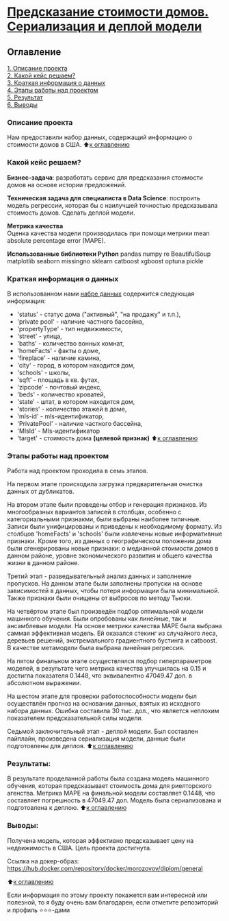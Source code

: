 #  [Предсказание стоимости домов. Сериализация и деплой модели](https://github.com/MorozovOV/My-Projects/blob/master/Дипломная%20работа/Диплом.ipynb)

## Оглавление  
[1. Описание проекта](README.md#Описание-проекта)  
[2. Какой кейс решаем?](README.md#Какой-кейс-решаем)  
[3. Краткая информация о данных](README.md#Краткая-информация-о-данных)  
[4. Этапы работы над проектом](README.md#Этапы-работы-над-проектом)  
[5. Результат](README.md#Результаты)    
[6. Выводы](README.md#Выводы) 

### Описание проекта    
Нам предоставили набор данных, содержащий информацию о стоимости домов в США.
:arrow_up:[к оглавлению](README.md#Оглавление)


### Какой кейс решаем?    
**Бизнес-задача**: разработать сервис для предсказания стоимости домов на основе истории предложений.

**Техническая задача для специалиста в Data Science**: построить модель регрессии, которая бы с наилучшей точностью предсказывала стоимость домов. Сделать деплой модели.

**Метрика качества**     
Оценка качества модели производилась при помощи метрики mean absolute percentage error (MAPE).

**Использованные библиотеки Python**
pandas
numpy
re
BeautifulSoup
matplotlib
seaborn
missingno
sklearn
catboost
xgboost
optuna
pickle

### Краткая информация о данных
В использованном нами [набре данных](https://drive.google.com/file/d/11-ZNNIdcQ7TbT8Y0nsQ3Q0eiYQP__NIW/view) содержится следующая информация:
* 'status' - статус дома ("активный", "на продажу" и т.п.),
* 'private pool' - наличие частного бассейна,
* 'propertyType' - тип недвижимости,
* 'street' - улица,
* 'baths' - количество вонных комнат,
* 'homeFacts' - факты о доме,
* 'fireplace' - наличие камина,
* 'city' - город, в котором находится дом,
* 'schools' - школы,
* 'sqft' - площадь в кв. футах,
* 'zipcode' - почтовый индекс,
* 'beds' - количество кроватей,
* 'state' - штат, в котором находится дом,
* 'stories' - количество этажей в доме,
* 'mls-id' - mls-идентификатор,
* 'PrivatePool' - наличие частного бассейна,
* 'MlsId' - Mls-идентификатор
* 'target' - стоимость дома **(целевой признак)**
:arrow_up:[к оглавлению](README.md#Оглавление)


### Этапы работы над проектом  
Работа над проектом проходила в семь этапов.

На первом этапе происходила загрузка предварительная очистка данных от дубликатов.

На втором этапе были проведены отбор и генерация признаков. Из многообразных вариантов записей в столбцах, особенно с категориальными признакми, были выбраны наиболее типичные. Записи были унифицированы и приведены к необходимому формату. Из столбцов 'homeFacts' и 'schools' были извлечены новые информативные признаки. Кроме того, из данных о географическом положении дома были сгенерированы новые признаки: о медианной стоимости домов в данном районе, уровне экономического развития и общего качества жизни в данном районе.

Третий этап - разведывательный анализ данных и заполнение пропусков. На данном этапе были заполнены пропуски на основе зависимостей в данных, чтобы потеря информации была минимальной. Также признаки были очищены от выбросов по методу Тьюки.

На четвёртом этапе был произведён подбор оптимальной модели машинного обучения. Были опробованы как линейные, так и ансамблевые модели. На основе метрики качества MAPE была выбрана саммая эффективная модель. Ей оказался стекинг из случайного леса, деревьев решений, экстремального градиентного бустинга и catboost. В качестве метамодели была выбрана линейная регрессия.

На пятом финальном этапе осуществлялся подбор гиперпараметров моделей, в результате чего метрика качества улучшилась на 0.15 и достигла показателя 0.1448, что эквивалентно 47049.47 дол. в абсолютном выражении.

На шестом этапе для проверки работоспособности модели был осуществлён прогноз на основании данных, взятых из исходного набора данных. Ошибка составила 30 тыс. дол., что является неплохим показателем предсказательной силы модели.

Седьмой заключительный этап - деплой модели. Был составлен пайплайн, произведена сериализация модели, данные были подготовлены для деплоя.
:arrow_up:[к оглавлению](README.md#Оглавление)


### Результаты:  
В результате проделанной работы была создана модель машинного обучения, которая предсказывает стоимость дома для риелторского агенства. Метрика MAPE на финальной модели составляет 0.1448, что составляет погрешность в 47049.47 дол. Модель была сериализована и подготовлена к деплою.
:arrow_up:[к оглавлению](README.md#Оглавление)


### Выводы:  
Получена модель, которая эффективно предсказывает цену на недвижимость в США. Цель проекта достигнута.

Ссылка на докер-образ: https://hub.docker.com/repository/docker/morozovov/diplom/general

:arrow_up:[к оглавлению](README.md#Оглавление)


Если информация по этому проекту покажется вам интересной или полезной, то я буду очень вам благодарен, если отметите репозиторий и профиль ⭐️⭐️⭐️-дами
